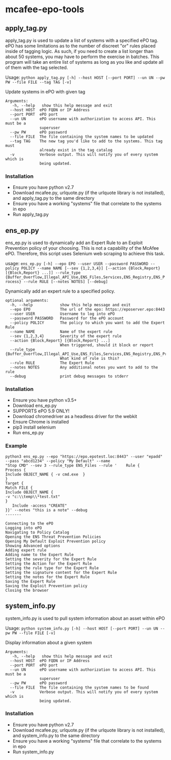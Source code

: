 # mcafee-epo-tools

## apply_tag.py
apply_tag.py is used to update a list of systems with a specified ePO tag. ePO has some limitations as
to the number of discreet "or" rules placed inside of tagging logic. As such, if you need to create a list longer
than about 50 systems, you may have to perform the exercise in batches. This program will take an entire list of
systems as long as you like and update all of them with the tag selected.

Usage: `python apply_tag.py [-h] --host HOST [--port PORT] --un UN --pw PW --file FILE
                    --tag TAG [-v]`

Update systems in ePO with given tag
```
Arguments:
   -h, --help   show this help message and exit
  --host HOST  ePO FQDN or IP Address
  --port PORT  ePO port
  --un UN      ePO username with authorization to access API. This must be a
               superuser
  --pw PW      ePO password
  --file FILE  The file containing the system names to be updated
  --tag TAG    The new tag you'd like to add to the systems. This tag must
               already exist in the tag catalog
  -v           Verbose output. This will notify you of every system which is
               being updated.
```               
### Installation
- Ensure you have python v2.7
- Download mcafee.py, urlquote.py (if the urlquote library is not installed), and apply_tag.py to the same directory
- Ensure you have a working "systems" file that correlate to the systems in epo
- Run apply_tag.py

## ens_ep.py
ens_ep.py is used to dynamically add an Expert Rule to an Exploit Prevention policy of your choosing. This is not a 
capability of the McAfee ePO. Therefore, this script uses Selenium web scraping to achieve this task.

usage: `ens_ep.py [-h] --epo EPO --user USER --password PASSWORD --policy
                 POLICY --name NAME [--sev {1,2,3,4}]
                 [--action {Block,Report} [{Block,Report} ...]] --rule_type
                 {Buffer_Overflow,Illegal_API_Use,ENS_Files,Services,ENS_Registry,ENS_Process}
                 --rule RULE [--notes NOTES] [--debug]`

Dynamically add an expert rule to a specified policy.
```
optional arguments:
  -h, --help            show this help message and exit
  --epo EPO             The url of the epo: https://eposerver.epo:8443
  --user USER           Username to log into ePO
  --password PASSWORD   Password for the ePO account
  --policy POLICY       The policy to which you want to add the Expert Rule
  --name NAME           Name of the expert rule
  --sev {1,2,3,4}       Severity of the expert rule
  --action {Block,Report} [{Block,Report} ...]
                        When triggered, should it block or report
  --rule_type {Buffer_Overflow,Illegal_API_Use,ENS_Files,Services,ENS_Registry,ENS_Process}
                        What kind of rule is this?
  --rule RULE           The Expert Rule
  --notes NOTES         Any additional notes you want to add to the rule
  --debug               print debug messages to stderr
```
### Installation
- Ensure you have python v3.5+
- Download ens_ep.py
- SUPPORTS ePO 5.9 ONLY!
- Download chromedriver as a headless driver for the webkit
- Ensure Chrome is installed
- pip3 install selenium
- Run ens_ep.py

### Example
```
python3 ens_ep.py --epo "https://epo.epotest.loc:8443" --user "epadd" --pass "abcd1234" --policy "My Default" --name 
"Stop CMD" --sev 3 --rule_type ENS_Files --rule '    Rule {
Process {
Include OBJECT_NAME { -v cmd.exe  }
}
Target {
Match FILE {
Include OBJECT_NAME {
-v "c:\\temp\\*test.txt"
}
   Include -access "CREATE"
}}' --notes "this is a note" --debug
-------

Connecting to the ePO
Logging into ePO
Navigating to Policy Catalog
Opening the ENS Threat Prevention Policies
Opening My Default Exploit Prevention policy
Showing Advanced options
Adding expert rule
Adding name to the Expert Rule
Setting the severity for the Expert Rule
Setting the Action for the Expert Rule
Setting the rule type for the Expert Rule
Setting the signature content for the Expert Rule
Setting the notes for the Expert Rule
Saving the Expert Rule
Saving the Exploit Prevention policy
Closing the browser
```

## system_info.py
system_info.py is used to pull system information about an asset within ePO

Usage: `python system_info.py [-h] --host HOST [--port PORT] --un UN --pw PW --file FILE
                    [-v]`

Display information about a given system
```
Arguments:
   -h, --help   show this help message and exit
  --host HOST  ePO FQDN or IP Address
  --port PORT  ePO port
  --un UN      ePO username with authorization to access API. This must be a
               superuser
  --pw PW      ePO password
  --file FILE  The file containing the system names to be found
  -v           Verbose output. This will notify you of every system which is
               being updated.
```      
### Installation
- Ensure you have python v2.7
- Download mcafee.py, urlquote.py (if the urlquote library is not installed), and system_info.py to the same directory
- Ensure you have a working "systems" file that correlate to the systems in epo
- Run system_info.py
